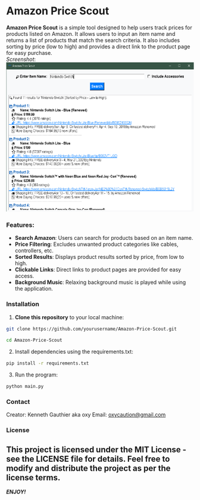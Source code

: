 
# Amazon Price Scout

**Amazon Price Scout** is a simple tool designed to help users track prices for products listed on Amazon. It allows users to input an item name and returns a list of products that match the search criteria. It also includes sorting by price (low to high) and provides a direct link to the product page for easy purchase. <br>
*Screenshot*: <br>
<img src="images/app_screenshot.png" alt="App Screenshot" width="600" height="400"/>
### Features:
- **Search Amazon**: Users can search for products based on an item name.
- **Price Filtering**: Excludes unwanted product categories like cables, controllers, etc.
- **Sorted Results**: Displays product results sorted by price, from low to high.
- **Clickable Links**: Direct links to product pages are provided for easy access.
- **Background Music**: Relaxing background music is played while using the application.
  
### Installation

1. **Clone this repository** to your local machine:

```bash
git clone https://github.com/yourusername/Amazon-Price-Scout.git
```
```bash
cd Amazon-Price-Scout
```

2. Install dependencies using the requirements.txt:
```bash
pip install -r requirements.txt
```

3. Run the program:

```bash
python main.py
```
### Contact
Creator: Kenneth Gauthier aka oxy
Email: oxycaution@gmail.com

### License
This project is licensed under the MIT License - see the LICENSE file for details.
Feel free to modify and distribute the project as per the license terms.
---

***ENJOY!***
